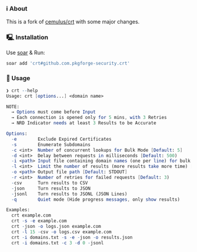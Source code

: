 ### ℹ️ About
This is a fork of [cemulus/crt](https://github.com/cemulus/crt) with some major changes.

### 🖳 Installation
Use [soar](https://github.com/pkgforge/soar) & Run:
```bash
soar add 'crt#github.com.pkgforge-security.crt'
```

### 🧰 Usage
```mathematica
❯ crt --help
Usage: crt [options...] <domain name>

NOTE:
  → Options must come before Input
  → Each connection is opened only for 5 mins, with 3 Retries
  → NRD Indicator needs at least 3 Results to be Accurate

Options:
  -e        Exclude Expired Certificates
  -s        Enumerate Subdomains
  -c <int>  Number of concurrent lookups for Bulk Mode [Default: 5]
  -d <int>  Delay between requests in milliseconds [Default: 500)
  -i <path> Input file containing domain names (one per line) for bulk lookup
  -l <int>  Limit the number of results (more results take more time) [Default: 10)
  -o <path> Output file path [Default: STDOUT]
  -r <int>  Number of retries for failed requests [Default: 3)
  -csv      Turn results to CSV
  -json     Turn results to JSON
  -jsonl    Turn results to JSONL (JSON Lines)
  -q        Quiet mode (Hide progress messages, only show results)

Examples:
  crt example.com
  crt -s -e example.com
  crt -json -o logs.json example.com
  crt -l 15 -csv -o logs.csv example.com
  crt -i domains.txt -s -e -json -o results.json
  crt -i domains.txt -c 3 -d 0 -jsonl

```